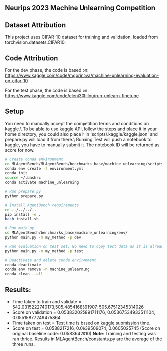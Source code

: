 ## Neurips 2023 Machine Unlearning Competition

## Dataset Attribution
This project uses CIFAR-10 dataset for training and validation, loaded from torchvision.datasets.CIFAR10.

## Code Attribution
For the dev phase, the code is based on:
https://www.kaggle.com/code/mgorinova/machine-unlearning-evaluation-on-cifar-10

For the test phase, the code is based on:
https://www.kaggle.com/code/eleni30fillou/run-unlearn-finetune

## Setup
You need to manually accept the competition terms and conditions on kaggle.\\
To be able to use kaggle API, follow the steps and place it in your home directory, you could also place it in 'scripts/.kaggle/kaggle.json' and prepare.py will load it from there.\\
Running Test will push a notebook to kaggle, you have to manually submit it. The notebook ID will be returned as score for now.

```bash
# Create conda environment
cd MLAgentBench/MLAgentBench/benchmarks_base/machine_unlearning/scripts/
conda env create -f environment.yml
conda init
source ~/.bashrc
conda activate machine_unlearning

# Run prepare.py
python prepare.py

# Install AgentBench requirements
cd ../../../..
pip install -e .
bash install.sh

# Run main.py
cd MLAgentBench/benchmarks_base/machine_unlearning/env/
python main.py -m my_method -p dev

# Run evaluation on test set, No need to copy test data as it is already in the data folder
python main.py -m my_method -p test

# Deactivate and delete conda environment
conda deactivate
conda env remove -n machine_unlearning
conda clean --all
```
## Results:
* Time taken to train and validate = 542.0315222740173,505.4854168891907, 505.67512345314026
* Score on validation = 0.053832025891711176, 0.05367534933511104, 0.05515877249475864
* Time taken on test = Test time is based on kaggle submission time.
* Score on test =  0.0588217216, 0.0639509074, 0.0605025745 (Score on original baseline code: 0.0583642010)
**Note**: Training and testing was ran thrice. Results in MLAgentBench/constants.py are the average of the three runs.

